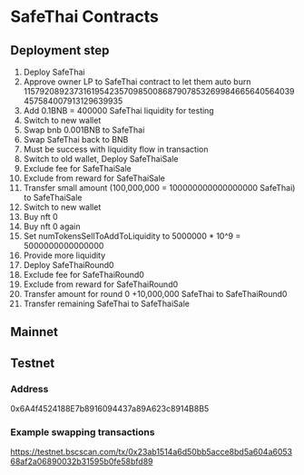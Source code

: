 # SafeThai Contracts

## Deployment step
1. Deploy SafeThai
2. Approve owner LP to SafeThai contract to let them auto burn 115792089237316195423570985008687907853269984665640564039457584007913129639935
3. Add 0.1BNB = 400000 SafeThai liquidity for testing
4. Switch to new wallet
5. Swap bnb 0.001BNB to SafeThai
6. Swap SafeThai back to BNB
7. Must be success with liquidity flow in transaction
8. Switch to old wallet, Deploy SafeThaiSale
9. Exclude fee for SafeThaiSale
10. Exclude from reward for SafeThaiSale
11. Transfer small amount (100,000,000 = 100000000000000000 SafeThai) to SafeThaiSale
12. Switch to new wallet
13. Buy nft 0
14. Buy nft 0 again
15. Set numTokensSellToAddToLiquidity to 5000000 * 10^9 = 5000000000000000
16. Provide more liquidity
17. Deploy SafeThaiRound0
18. Exclude fee for SafeThaiRound0
19. Exclude from reward for SafeThaiRound0
20. Transfer amount for round 0 +10,000,000 SafeThai to SafeThaiRound0
21. Transfer remaining SafeThai to SafeThaiSale

## Mainnet

## Testnet

### Address
0x6A4f4524188E7b8916094437a89A623c8914B8B5

### Example swapping transactions
https://testnet.bscscan.com/tx/0x23ab1514a6d50bb5acce8bd5a604a605368af2a06890032b31595b0fe58bfd89

